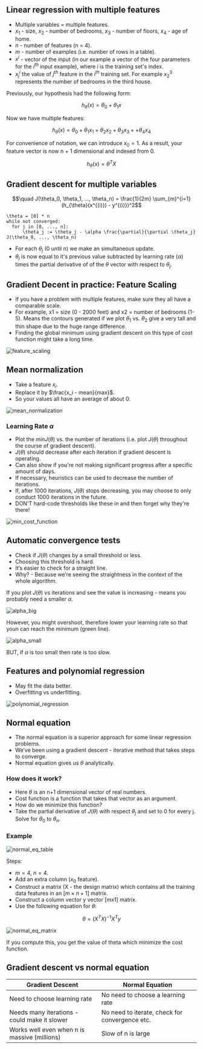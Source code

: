 ## Linear regression with multiple features

* Multiple variables = multiple features.
* $x_1$ - size, $x_2$ - number of bedrooms, $x_3$ - number of floors, $x_4$ - age of home.
* $n$ - number of features (n = 4).
* $m$ - number of examples (i.e. number of rows in a table).
* $x^i$ - vector of the input (in our example a vector of the four parameters for the $i^{th}$ input example), where $i$ is the training set's index.
* $x_j^i$ the value of $j^{th}$ feature in the $i^{th}$ training set. For example $x_2^3$ represents the number of bedrooms in the third house.

Previously, our hypothesis had the following form:

$$h_{\theta}(x) = \theta_0 + \theta_1x$$

Now we have multiple features:

$$h_{\theta}(x) = \theta_0 + \theta_1x_1 + \theta_2x_2 + \theta_3x_3 + + \theta_4x_4$$

For convenience of notation, we can introduce $x_0 = 1$. As a result, your feature vector is now n + 1 dimensional and indexed from 0.

$$h_{\theta}(x) = \theta^T X$$

## Gradient descent for multiple variables

$$\quad J(\theta_0, \theta_1, ..., \theta_n) = \frac{1}{2m} \sum_{m}^{i=1}(h_{\theta}(x^{(i)}) - y^{(i)})^2$$

    \theta = [0] * n
    while not converged:
      for j in [0, ..., n]:
          \theta_j := \theta_j - \alpha \frac{\partial}{\partial \theta_j} J(\theta_0, ..., \theta_n)
          
* For each $\theta_j$ (0 until n) we make an simultaneous update.
* $\theta_j$ is now equal to it's previous value subtracted by learning rate ($\alpha$) times the partial derivative of of the $\theta$ vector with respect to $\theta_j$.

## Gradient Decent in practice: Feature Scaling

* If you have a problem with multiple features, make sure they all have a comparable scale.
* For example, x1 = size (0 - 2000 feet) and x2 = number of bedrooms (1-5). Means the contours generated if we plot $\theta_1$ vs. $\theta_2$ give a very tall and thin shape due to the huge range difference.
* Finding the global minimum using gradient descent on this type of cost function might take a long time.

![feature_scaling](https://github.com/djeada/Stanford-Machine-Learning/blob/main/slides/resources/feature_scaling.png)

## Mean normalization
* Take a feature $x_i$.
* Replace it by $\frac{x_i - mean}{max}$.
* So your values all have an average of about 0.

![mean_normalization](https://github.com/djeada/Stanford-Machine-Learning/blob/main/slides/resources/mean_normalization.png)

### Learning Rate $\alpha$
* Plot the $min J(\theta)$ vs. the number of iterations (i.e. plot $J(\theta)$ throughout the course of gradient descent).
* $J(\theta)$ should decrease after each iteration if gradient descent is operating.
* Can also show if you're not making significant progress after a specific amount of days.
* If necessary, heuristics can be used to decrease the number of iterations.
* If, after 1000 iterations, $J(\theta)$ stops decreasing, you may choose to only conduct 1000 iterations in the future.
* DON'T hard-code thresholds like these in and then forget why they're there!

![min_cost_function](https://github.com/djeada/Stanford-Machine-Learning/blob/main/slides/resources/min_cost_function.png)

## Automatic convergence tests
* Check if $J(\theta)$  changes by a small threshold or less.
* Choosing this threshold is hard.
* It’s easier to check for a straight line.
* Why? - Because we’re seeing the straightness in the context of the whole algorithm.

If you plot $J(\theta)$  vs iterations and see the value is increasing - means you probably
need a smaller $\alpha$.

![alpha_big](https://github.com/djeada/Stanford-Machine-Learning/blob/main/slides/resources/alpha_big.png)

However, you might overshoot, therefore lower your learning rate so that youn can reach the minimum (green line).

![alpha_small](https://github.com/djeada/Stanford-Machine-Learning/blob/main/slides/resources/alpha_small.png)

BUT, if $\alpha$ is too small then rate is too slow.

## Features and polynomial regression
* May fit the data better.
* Overfitting vs underfitting.

![polynomial_regression](https://github.com/djeada/Stanford-Machine-Learning/blob/main/slides/resources/polynomial_regression.png)

## Normal equation
* The normal equation is a superior approach for some linear regression problems.
* We’ve been using a gradient descent - iterative method that takes steps to converge.
* Normal equation gives us $\theta$ analytically.

### How does it work?

* Here $\theta$ is an n+1 dimensional vector of real numbers.
* Cost function is a function that takes that vector as an argument.
* How do we minimize this function?
* Take the partial derivative of $J(\theta)$ with respect $\theta_j$ and set to $0$ for every j. Solve for $\theta_0$ to $\theta_n$.

### Example

![normal_eq_table](https://github.com/djeada/Stanford-Machine-Learning/blob/main/slides/resources/normal_eq_table.png)

Steps:
* $m=4$, $n=4$.
* Add an extra column ($x_0$ feature).
* Construct a matrix (X - the design matrix) which contains all the training data features in an $[m \times n+1]$ matrix.
* Construct a column vector y vector $[m x 1]$ matrix.
* Use the following equation for $\theta$:

$$\theta = (X^TX)^{-1}X^Ty$$

![normal_eq_matrix](https://github.com/djeada/Stanford-Machine-Learning/blob/main/slides/resources/normal_eq_matrix.png)

If you compute this, you get the value of theta which minimize the cost function.

## Gradient descent vs normal equation

| Gradient Descent | Normal Equation |
| ---------------- | --------------- |
| Need to choose learning rate | No need to choose a learning rate |          
| Needs many iterations - could make it slower | No need to iterate, check for convergence etc.|
| Works well even when n is massive (millions) | Slow of n is large | 
